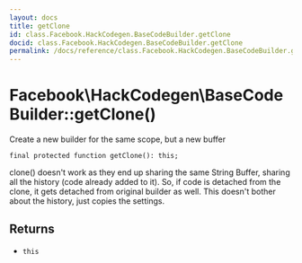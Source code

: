 ```yaml
---
layout: docs
title: getClone
id: class.Facebook.HackCodegen.BaseCodeBuilder.getClone
docid: class.Facebook.HackCodegen.BaseCodeBuilder.getClone
permalink: /docs/reference/class.Facebook.HackCodegen.BaseCodeBuilder.getClone/
---
```

# Facebook\\HackCodegen\\BaseCodeBuilder::getClone()




Create a new builder for the same scope, but a new buffer




``` Hack
final protected function getClone(): this;
```




clone() doesn't work as they end up sharing the same String Buffer, sharing
all the history (code already added to it).
So, if code is detached from the clone, it gets detached from original
builder as well.
This doesn't bother about the history, just copies the settings.




## Returns




- ` this `